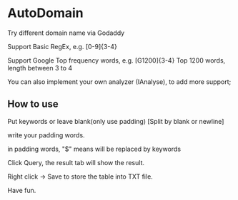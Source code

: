 # AutoDomain
Try different domain name via Godaddy

Support Basic RegEx, e.g. [0-9]{3-4}

Support Google Top frequency words, e.g. [G1200]{3-4} Top 1200 words, length between 3 to 4

You can also implement your own analyzer (IAnalyse), to add more support;

## How to use

Put keywords or leave blank(only use padding) [Split by blank or newline]

write your padding words.

in padding words, "$" means will be replaced by keywords

Click Query, the result tab will show the result.

Right click -> Save to store the table into TXT file.

Have fun.
